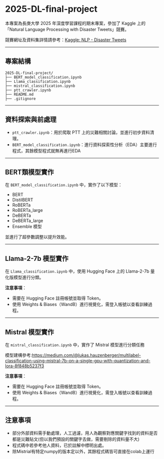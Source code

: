 # 2025-DL-final-project

本專案為長庚大學 2025 年深度學習課程的期末專案，參加了 Kaggle 上的「Natural Language Processing with Disaster Tweets」競賽。

競賽網址及資料集詳情請參考：[Kaggle: NLP - Disaster Tweets](https://www.kaggle.com/competitions/nlp-getting-started)

---

## 專案結構
```
2025-DL-final-project/
├── BERT_model_classification.ipynb
├── Llama_classification.ipynb
├── mistral_classification.ipynb
├── ptt_crawler.ipynb
├── README.md
├── .gitignore
```

---


##  資料探索與前處理

- `ptt_crawler.ipynb`：用於爬取 PTT 上的災難相關討論，並進行初步資料清理。
- `BERT_model_classification.ipynb`：進行資料探索性分析（EDA）主要進行程式，其餘模型程式就無再進行EDA

---

## BERT類模型實作

在 `BERT_model_classification.ipynb` 中，實作了以下模型：

- BERT
- DistilBERT
- RoBERTa
- RoBERTa_large
- DeBERTa
- DeBERTa_large
- Ensemble 模型

並進行了超參數調整以提升效能。

---

## Llama-2-7b 模型實作

在 `Llama_classification.ipynb` 中，使用 Hugging Face 上的 Llama-2-7b 量化版模型進行分類。

**注意事項**：

- 需要在 Hugging Face 註冊帳號並取得 Token。
- 使用 Weights & Biases（WandB）進行視覺化，需登入帳號以查看訓練過程。

---

## Mistral 模型實作

在 `mistral_classification.ipynb` 中，實作了 Mistral 模型進行分類任務

模型建構參考:https://medium.com/@lukas.hauzenberger/multilabel-classification-using-mistral-7b-on-a-single-gpu-with-quantization-and-lora-8f848b5237f3

**注意事項**：

- 需要在 Hugging Face 註冊帳號並取得 Token。
- 使用 Weights & Biases（WandB）進行視覺化，需登入帳號以查看訓練過程。

---


## 注意事項

- 部分外部資料需手動處理，人工過濾，用人為觀察對應關鍵字找到的資料是否都是災難貼文(但以我們預設的關鍵字去做，需要剔除的資料量不大)
- 程式碼中若參考他人資料，已於註解中標明出處。
- 除Mistrial有特定numpy的版本定以外，其餘程式碼皆可直接在colab上運行


